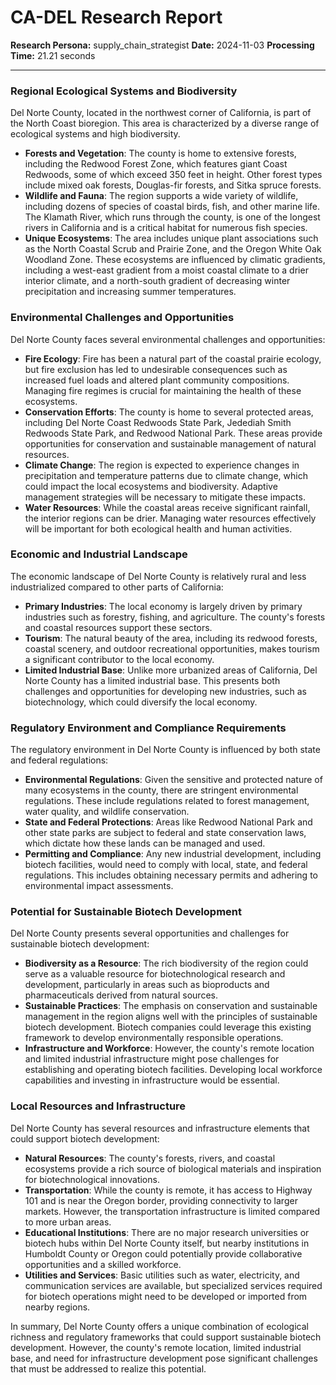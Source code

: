 # CA-DEL Research Report

**Research Persona:** supply_chain_strategist
**Date:** 2024-11-03
**Processing Time:** 21.21 seconds

---

### Regional Ecological Systems and Biodiversity

Del Norte County, located in the northwest corner of California, is part of the North Coast bioregion. This area is characterized by a diverse range of ecological systems and high biodiversity.

- **Forests and Vegetation**: The county is home to extensive forests, including the Redwood Forest Zone, which features giant Coast Redwoods, some of which exceed 350 feet in height. Other forest types include mixed oak forests, Douglas-fir forests, and Sitka spruce forests.
- **Wildlife and Fauna**: The region supports a wide variety of wildlife, including dozens of species of coastal birds, fish, and other marine life. The Klamath River, which runs through the county, is one of the longest rivers in California and is a critical habitat for numerous fish species.
- **Unique Ecosystems**: The area includes unique plant associations such as the North Coastal Scrub and Prairie Zone, and the Oregon White Oak Woodland Zone. These ecosystems are influenced by climatic gradients, including a west-east gradient from a moist coastal climate to a drier interior climate, and a north-south gradient of decreasing winter precipitation and increasing summer temperatures.

### Environmental Challenges and Opportunities

Del Norte County faces several environmental challenges and opportunities:

- **Fire Ecology**: Fire has been a natural part of the coastal prairie ecology, but fire exclusion has led to undesirable consequences such as increased fuel loads and altered plant community compositions. Managing fire regimes is crucial for maintaining the health of these ecosystems.
- **Conservation Efforts**: The county is home to several protected areas, including Del Norte Coast Redwoods State Park, Jedediah Smith Redwoods State Park, and Redwood National Park. These areas provide opportunities for conservation and sustainable management of natural resources.
- **Climate Change**: The region is expected to experience changes in precipitation and temperature patterns due to climate change, which could impact the local ecosystems and biodiversity. Adaptive management strategies will be necessary to mitigate these impacts.
- **Water Resources**: While the coastal areas receive significant rainfall, the interior regions can be drier. Managing water resources effectively will be important for both ecological health and human activities.

### Economic and Industrial Landscape

The economic landscape of Del Norte County is relatively rural and less industrialized compared to other parts of California:

- **Primary Industries**: The local economy is largely driven by primary industries such as forestry, fishing, and agriculture. The county's forests and coastal resources support these sectors.
- **Tourism**: The natural beauty of the area, including its redwood forests, coastal scenery, and outdoor recreational opportunities, makes tourism a significant contributor to the local economy.
- **Limited Industrial Base**: Unlike more urbanized areas of California, Del Norte County has a limited industrial base. This presents both challenges and opportunities for developing new industries, such as biotechnology, which could diversify the local economy.

### Regulatory Environment and Compliance Requirements

The regulatory environment in Del Norte County is influenced by both state and federal regulations:

- **Environmental Regulations**: Given the sensitive and protected nature of many ecosystems in the county, there are stringent environmental regulations. These include regulations related to forest management, water quality, and wildlife conservation.
- **State and Federal Protections**: Areas like Redwood National Park and other state parks are subject to federal and state conservation laws, which dictate how these lands can be managed and used.
- **Permitting and Compliance**: Any new industrial development, including biotech facilities, would need to comply with local, state, and federal regulations. This includes obtaining necessary permits and adhering to environmental impact assessments.

### Potential for Sustainable Biotech Development

Del Norte County presents several opportunities and challenges for sustainable biotech development:

- **Biodiversity as a Resource**: The rich biodiversity of the region could serve as a valuable resource for biotechnological research and development, particularly in areas such as bioproducts and pharmaceuticals derived from natural sources.
- **Sustainable Practices**: The emphasis on conservation and sustainable management in the region aligns well with the principles of sustainable biotech development. Biotech companies could leverage this existing framework to develop environmentally responsible operations.
- **Infrastructure and Workforce**: However, the county's remote location and limited industrial infrastructure might pose challenges for establishing and operating biotech facilities. Developing local workforce capabilities and investing in infrastructure would be essential.

### Local Resources and Infrastructure

Del Norte County has several resources and infrastructure elements that could support biotech development:

- **Natural Resources**: The county's forests, rivers, and coastal ecosystems provide a rich source of biological materials and inspiration for biotechnological innovations.
- **Transportation**: While the county is remote, it has access to Highway 101 and is near the Oregon border, providing connectivity to larger markets. However, the transportation infrastructure is limited compared to more urban areas.
- **Educational Institutions**: There are no major research universities or biotech hubs within Del Norte County itself, but nearby institutions in Humboldt County or Oregon could potentially provide collaborative opportunities and a skilled workforce.
- **Utilities and Services**: Basic utilities such as water, electricity, and communication services are available, but specialized services required for biotech operations might need to be developed or imported from nearby regions.

In summary, Del Norte County offers a unique combination of ecological richness and regulatory frameworks that could support sustainable biotech development. However, the county's remote location, limited industrial base, and need for infrastructure development pose significant challenges that must be addressed to realize this potential.